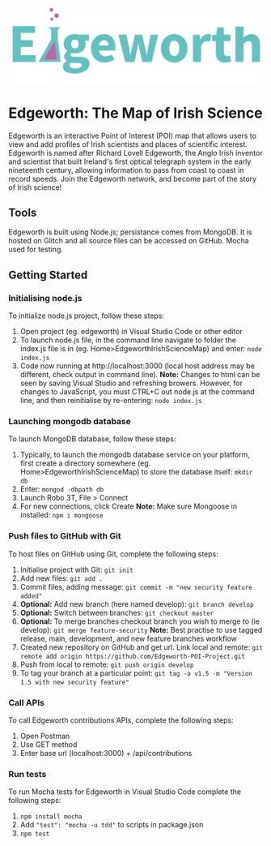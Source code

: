![](https://github.com/dananthonyobrien/Edgeworth-POI-Project/blob/main/Edgeworth/public/images/edgeworth-logo.png)


# Edgeworth: The Map of Irish Science
Edgeworth is an interactive Point of Interest (POI) map that allows users to view and add profiles of Irish scientists and places of scientific interest.
Edgeworth is named after Richard Lovell Edgeworth, the Anglo Irish inventor and scientist that built Ireland's first optical telegraph system in the early nineteenth century, allowing information to pass from coast to coast in record speeds.
Join the Edgeworth network, and become part of the story of Irish science!

## Tools
Edgeworth is built using Node.js; persistance comes from MongoDB. It is hosted on Glitch and all source files can be accessed on GitHub. Mocha used for testing.

## Getting Started
### Initialising node.js
To initialize node.js project, follow these steps:
1. Open project (eg. edgeworth) in Visual Studio Code or other editor
2. To launch node.js file, in the command line navigate to folder the index.js file is in (eg. Home>EdgeworthIrishScienceMap) and enter:
`node index.js`
2. Code now running at http://localhost:3000 (local host address may be different, check output in command line).
**Note:** Changes to html can be seen by saving Visual Studio and refreshing browers. However, for changes to JavaScript, you must CTRL+C out node.js at the command line, and then reinitialise by re-entering:
`node index.js`

### Launching mongodb database
To launch MongoDB database, follow these steps:
1. Typically, to launch the mongodb database service on your platform, first create a directory somewhere (eg. Home>EdgeworthIrishScienceMap) to store the database itself:
`mkdir db`
2.	Enter:
`mongod -dbpath db`
3.	Launch Robo 3T, File > Connect
4.	For new connections, click Create
**Note:** Make sure Mongoose in installed:
`npm i mongoose` 

### Push files to GitHub with Git
To host files on GitHub using Git, complete the following steps:
1. Initialise project with Git:
`git init`
2. Add new files:
`git add .`
3. Commit files, adding message:
`git commit -m "new security feature added"`
4. **Optional:** Add new branch (here named develop):
`git branch develop`
5. **Optional:** Switch between branches:
`git checkout master`
6. **Optional:** To merge branches checkout branch you wish to merge to (ie develop):
`git merge feature-security`
**Note:** Best practise to use tagged release, main, development, and new feature branches workflow
7. Created new repository on GitHub and get url. Link local and remote:
`git remote add origin https://github.com/Edgeworth-POI-Project.git`
8. Push from local to remote:
`git push origin develop`
9. To tag your branch at a particular point:
`git tag -a v1.5 -m "Version 1.5 with new security feature"`

### Call APIs
To call Edgeworth contributions APIs, complete the following steps:
1. Open Postman
2. Use GET method
3. Enter base url (localhost:3000) + /api/contributions

### Run tests
To run Mocha tests for Edgeworth in Visual Studio Code complete the following steps:
1. `npm install mocha`
2. Add `"test": "mocha -u tdd"` to scripts in package.json
3. `npm test`
